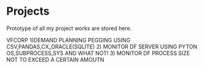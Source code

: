 # Projects
Prototype of all my project works are stored here.

VFCORP
1)DEMAND PLANNING PEGGING USING CSV,PANDAS,CX_ORACLE(SQLITE)
2) MONITOR DF SERVER USING PYTON OS,SUBPROCESS,SYS AND WHAT NOT!
3) MONITOR DF PROCESS SIZE NOT TO EXCEED A CERTAIN AMOUTN
